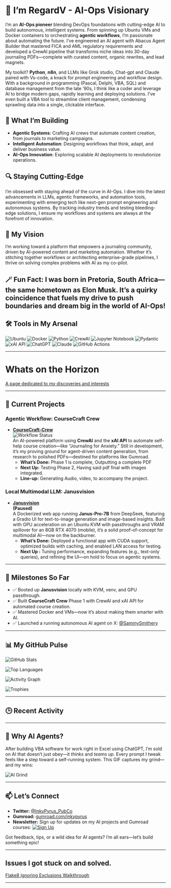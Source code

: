 # 👋 I’m RegardV - AI-Ops Visionary

I’m an **AI-Ops pioneer** blending DevOps foundations with cutting-edge AI to build autonomous, intelligent systems. From spinning up Ubuntu VMs and Docker containers to orchestrating **agentic workflows**, I’m passionate about automating the future. I’ve engineered an AI agent with Abacus Agent Builder that mastered FICA and AML regulatory requirements and developed a CrewAI pipeline that transforms niche ideas into 30-day journaling PDFs—complete with curated content, organic rewrites, and lead magnets.

My toolkit? **Python**, **n8n**, and LLMs like Grok studio, Chat-gpt and Claude paired with Vs-code, a knack for prompt engineering and workflow design. With a background in programming (Pascal, Delphi, VBA, SQL) and database management from the late ’90s, I think like a coder and leverage AI to bridge modern gaps, rapidly learning and deploying solutions. I’ve even built a VBA tool to streamline client management, condensing sprawling data into a single, clickable interface.

## 🚀 What I’m Building
- **Agentic Systems**: Crafting AI crews that automate content creation, from journals to marketing campaigns.
- **Intelligent Automation**: Designing workflows that think, adapt, and deliver business value.
- **AI-Ops Innovation**: Exploring scalable AI deployments to revolutionize operations.

## 🔍 Staying Cutting-Edge
I’m obsessed with staying ahead of the curve in AI-Ops. I dive into the latest advancements in LLMs, agentic frameworks, and automation tools, experimenting with emerging tech like next-gen prompt engineering and autonomous systems. By tracking industry trends and testing bleeding-edge solutions, I ensure my workflows and systems are always at the forefront of innovation.

## 🌟 My Vision
I’m working toward a platform that empowers a journaling community, driven by AI-powered content and marketing automation. Whether it’s stitching together workflows or architecting enterprise-grade pipelines, I thrive on solving complex problems with AI as my co-pilot.

## 🪄 Fun Fact: I was born in Pretoria, South Africa—the same hometown as Elon Musk. It’s a quirky coincidence that fuels my drive to push boundaries and dream big in the world of AI-Ops!



<!-- Tools Section: Your tools, unchanged -->
## 🛠️ Tools in My Arsenal
![Ubuntu](https://img.shields.io/badge/Ubuntu-E95420?style=flat&logo=ubuntu)
![Docker](https://img.shields.io/badge/Docker-2496ED?style=flat&logo=docker)
![Python](https://img.shields.io/badge/Python-3776AB?style=flat&logo=python)
![CrewAI](https://img.shields.io/badge/CrewAI-FF6F61?style=flat)
![Jupyter Notebook](https://img.shields.io/badge/Jupyter-F37626?style=flat&logo=jupyter)
![Pydantic](https://img.shields.io/badge/Pydantic-FF6F00?style=flat&logo=python)
![xAI API](https://img.shields.io/badge/xAI-00A3E0?style=flat)
![ChatGPT](https://img.shields.io/badge/ChatGPT-74AA9C?style=flat&logo=openai)
![Claude](https://img.shields.io/badge/Claude-FF9900?style=flat)
![GitHub Actions](https://img.shields.io/badge/GitHub%20Actions-2088FF?style=flat&logo=github-actions)

---

# Whats on the Horizon 
[A page dedicated to my discoveries and interests](https://github.com/RegardV/RegardV/blob/main/Horizon.md)

---

<!-- Projects Section: Your updates with minor polish -->
## 🚀 Current Projects

### Agentic Workflow: CourseCraft Crew
- **[CourseCraft-Crew](https://github.com/RegardV/CourseCraftCrew)**  
  ![Workflow Status](https://github.com/RegardV/CourseCraftCrew/actions/workflows/main.yml/badge.svg)  
  An AI-powered platform using **CrewAI** and the **xAI API** to automate self-help course creation—like “Journaling for Anxiety.” Still in development, it’s my proving ground for agent-driven content generation, from research to polished PDFs—destined for platforms like Gumroad.  
  - **What’s Done:** Phase 1 is complete, Outputting a complete PDF 
  - **Next Up:** Testing Phase 2, Having said pdf final with images integrated.
  - **Line-up:** Generating Audio, video, to accompany the project. 

<!-- Tip as a comment for you -->
<!-- Tip: Your repo is live—keep pushing code to show progress! -->

### Local Multimodal LLM: Janusvision
- **[Janusvision](https://github.com/RegardV/Janusvision)**  
  **(Paused)**<br>
  A Dockerized web app running **Janus-Pro-7B** from DeepSeek, featuring a Gradio UI for text-to-image generation and image-based insights. Built with GPU acceleration on an Ubuntu KVM with passthroughs and VRAM spillover for an 8GB RTX 4070 (mobile), it’s a solid proof-of-concept for multimodal AI—now on the backburner.  
  - **What’s Done:** Deployed a functional app with CUDA support, optimized builds with caching, and enabled LAN access for testing.  
  - **Next Up :** Tuning performance, expanding features (e.g., text-only queries), and refining the UI—on hold to focus on agentic systems.  

<!-- Tip as a comment for you -->
<!-- Tip: Your Janusvision README is detailed—consider archiving the repo to signal its paused status! -->

---

<!-- Milestones Section: Your updates with SammySmithery -->
## 🌟 Milestones So Far
- ✅ Booted up **Janusvision** locally with KVM, venv, and GPU passthrough.
- ✅ Built **CourseCraft Crew** Phase 1 with CrewAI and xAI API for automated course creation.
- ✅ Mastered Docker and VMs—now it’s about making them smarter with AI.
- ✅ Launched a running autonomous AI agent on X: [@SammySmithery](https://x.com/SammySmithery)

---

<!-- Stats Section: Your version with activity graph, languages, and trophies -->
## 📊 My GitHub Pulse
<!-- General stats -->
![GitHub Stats](https://github-readme-stats.vercel.app/api?username=RegardV&show_icons=true&theme=radical)
<!-- Top languages -->
![Top Languages](https://github-readme-stats.vercel.app/api/top-langs/?username=RegardV&layout=compact&theme=radical)
<!-- Activity graph -->
![Activity Graph](https://github-profile-summary-cards.vercel.app/api/cards/profile-details?username=RegardV&theme=radical)
<!-- Trophies -->
![Trophies](https://github-profile-trophy.vercel.app/?username=RegardV&theme=radical&margin-w=15)

---

<!-- Activity Feed: Updated placeholder for auto-updates -->
## 🕒 Recent Activity
<!-- activity -->

---

<!-- Fun Fact Section: Your VBA story with minor polish -->
## 🤖 Why AI Agents?
After building VBA software for work right in Excel using ChatGPT, I’m sold on AI that doesn’t just obey—it *thinks* and *teams up*. Every prompt I tweak feels like a step toward a self-running system. This GIF captures my grind—and my wins:

![AI Grind](https://media1.giphy.com/media/v1.Y2lkPTc5MGI3NjExdHBtYzI5ZTI2ZHM4aDF4eDQ5bTZkb2dhZ210OHRsYjF3MjJzd3R6dyZlcD12MV9pbnRlcm5hbF9naWZfYnlfaWQmY3Q9Zw/xUA7aY0uswGx7WcigU/giphy.gif)

---

<!-- Connect Section: Your updated links with MailerLite button -->
## 📫 Let’s Connect
- **Twitter:** [@InkyPyrus_PubCo](https://x.com/InkyPyrus_PubCo)
- **Gumroad:** [gumroad.com/inkypyrus](https://inkypyrus.gumroad.com/)
- **Newsletter:** Sign up for updates on my AI projects and Gumroad courses: [![Sign Up](https://img.shields.io/badge/Sign%20Up-Now-green)](https://your-mailerlite-form-url) <!-- Add your MailerLite form URL! -->

Got feedback, tips, or a wild idea for AI agents? I’m all ears—let’s build something epic!

---

## Issues I got stuck on and solved. 
[Flake8 Ignoring Exclusions Walkthrough](https://github.com/RegardV/RegardV/blob/main/flake_ignoring_exclusions.md)

---
